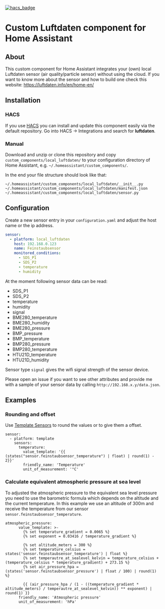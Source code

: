 [![hacs_badge](https://img.shields.io/badge/HACS-Default-orange.svg)](https://github.com/custom-components/hacs)


# Custom Luftdaten component for Home Assistant

## About
This custom component for Home Assistant integrates your (own) local Luftdaten sensor (air quality/particle sensor) without using the cloud. If you want to know more about the sensor and how to build one check this website: https://luftdaten.info/en/home-en/

## Installation
### HACS
If you use [HACS](https://hacs.xyz/) you can install and update this component easily via the default repository. Go into HACS -> Integrations and search for **luftdaten**.

### Manual
Download and unzip or clone this repository and copy `custom_components/local_luftdaten/` to your configuration directory of Home Assistant, e.g. `~/.homeassistant/custom_components/`.

In the end your file structure should look like that:
```
~/.homeassistant/custom_components/local_luftdaten/__init__.py
~/.homeassistant/custom_components/local_luftdaten/manifest.json
~/.homeassistant/custom_components/local_luftdaten/sensor.py
```

## Configuration
Create a new sensor entry in your `configuration.yaml` and adjust the host name or the ip address.

```yaml
sensor:
  - platform: local_luftdaten
    host: 192.168.0.123
    name: Feinstaubsensor
    monitored_conditions:
      - SDS_P1
      - SDS_P2
      - temperature
      - humidity
```

At the moment following sensor data can be read:

- SDS_P1
- SDS_P2
- temperature
- humidity
- signal
- BME280_temperature
- BME280_humidity
- BME280_pressure
- BMP_pressure
- BMP_temperature
- BMP280_pressure
- BMP280_temperature
- HTU21D_temperature
- HTU21D_humidity

Sensor type `signal` gives the wifi signal strength of the sensor device.

Please open an issue if you want to see other attributes and provide me with a sample of your sensor data by calling `http://192.168.x.y/data.json`.




## Examples

### Rounding and offset

Use [Template Sensors](https://www.home-assistant.io/integrations/template/) to round the values or to give them a offset.
```
sensor:
  - platform: template
    sensors:
      temperature:
        value_template: '{{ (states("sensor.feinstaubsensor_temperature") | float) | round(1) - 2}}'
        friendly_name: 'Temperature'
        unit_of_measurement: '°C'
```



### Calculate equivalent atmospheric pressure at sea level

To adjusted the atmospheric pressure to the equivalent sea level pressure you need to use the barometric formula which depends on the altitude and the current temperature.
In this example we use an altitude of 300m and receive the temperature from our sensor `sensor.feinstaubsensor_temperature`.


```
atmospheric_pressure:
      value_template: >-
        {% set temperature_gradient = 0.0065 %}
        {% set exponent = 0.03416 / temperature_gradient %}

        {% set altitude_meters = 300 %}
        {% set temperature_celsius = states('sensor.feinstaubsensor_temperature') | float %}
        {% set temperautre_at_sealevel_kelvin = temperature_celsius + (temperature_celsius * temperature_gradient) + 273.15 %}
        {% set air_pressure_hpa = (states('sensor.feinstaubsensor_pressure') | float / 100) | round(1) %}

        {{ (air_pressure_hpa / (1 - ((temperature_gradient * altitude_meters) / temperautre_at_sealevel_kelvin)) ** exponent) | round(1) }}
      friendly_name: 'Atmospheric pressure'
      unit_of_measurement: 'hPa'
```

